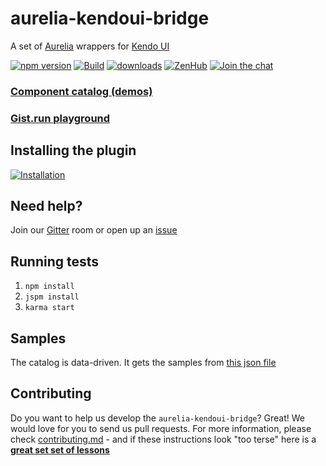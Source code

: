 # aurelia-kendoui-bridge 

A set of [Aurelia](http://aurelia.io) wrappers for [Kendo UI](http://www.telerik.com/kendo-ui)

[![npm version](https://badge.fury.io/js/aurelia-kendoui-bridge.svg)](https://www.npmjs.com/package/aurelia-kendoui-bridge)
[![Build](https://travis-ci.org/aurelia-ui-toolkits/aurelia-kendoui-bridge.svg)](https://travis-ci.org/aurelia-ui-toolkits/aurelia-kendoui-bridge)
[![downloads](https://img.shields.io/npm/dt/aurelia-kendoui-bridge.svg)](http://npm-stat.com/charts.html?package=aurelia-kendoui-bridge)
[![ZenHub](https://raw.githubusercontent.com/ZenHubIO/support/master/zenhub-badge.png)](https://zenhub.io)
[![Join the chat](https://badges.gitter.im/Join%20Chat.svg)](https://gitter.im/adriatic/Aurelia-KendoUI?utm_source=badge&utm_medium=badge&utm_campaign=pr-badge&utm_content=badge)

### [Component catalog (demos)](http://aurelia-ui-toolkits.github.io/demo-kendo/)

### [Gist.run playground](https://gist.run/?id=809bf843b45efdf8589179f88fd1e507)

## Installing the plugin
[![Installation](http://dabuttonfactory.com/button.png?t=Installation+instructions&f=Calibri-Bold&ts=18&tc=fff&tshs=1&tshc=000&hp=20&vp=8&c=5&bgt=gradient&bgc=3d85c6&ebgc=073763)](http://aurelia-ui-toolkits.github.io/demo-kendo/#/installation)

## Need help?

Join our [Gitter](https://gitter.im/adriatic/Aurelia-KendoUI) room or open up an [issue](https://github.com/aurelia-ui-toolkits/aurelia-kendoui-bridge/issues)

## Running tests
1. `npm install`
2. `jspm install`
3. `karma start`

## Samples
The catalog is data-driven. It gets the samples from [this json file](https://github.com/aurelia-ui-toolkits/aurelia-kendoui-samples/blob/gh-pages/samples.json)

## Contributing
Do you want to help us develop the `aurelia-kendoui-bridge`? Great! We would love for you to send us pull requests. For more information, please check [contributing.md](https://github.com/aurelia-ui-toolkits/aurelia-kendoui-bridge/blob/master/CONTRIBUTING.md) - and if these instructions look "too terse" here is a **[great set set of lessons](https://egghead.io/series/how-to-contribute-to-an-open-source-project-on-github)**
